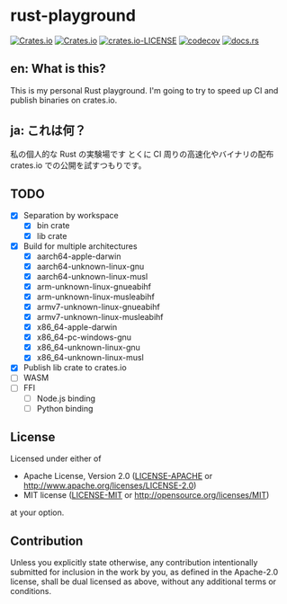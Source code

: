 # rust-playground

[![Crates.io](https://img.shields.io/crates/d/kitsuyui-rust-playground)](https://crates.io/crates/kitsuyui-rust-playground)
[![Crates.io](https://img.shields.io/crates/d/kitsuyui-rust-playground-lib)](https://crates.io/crates/kitsuyui-rust-playground-lib)
[![crates.io-LICENSE](https://img.shields.io/crates/l/kitsuyui-rust-playground)](https://github.com/kitsuyui/rust-playground#license)
[![codecov](https://codecov.io/gh/kitsuyui/rust-playground/branch/main/graph/badge.svg?token=6WIF2MIHWQ)](https://codecov.io/gh/kitsuyui/rust-playground)
[![docs.rs](https://img.shields.io/docsrs/kitsuyui-rust-playground-lib)](https://docs.rs/kitsuyui-rust-playground-lib/0.1.5/kitsuyui_rust_playground_lib/)

## en: What is this?

This is my personal Rust playground.
I'm going to try to speed up CI and publish binaries on crates.io.

## ja: これは何？

私の個人的な Rust の実験場です
とくに CI 周りの高速化やバイナリの配布 crates.io での公開を試すつもりです。

## TODO

- [x] Separation by workspace
  - [x] bin crate
  - [x] lib crate
- [x] Build for multiple architectures
  - [x] aarch64-apple-darwin
  - [x] aarch64-unknown-linux-gnu
  - [x] aarch64-unknown-linux-musl
  - [x] arm-unknown-linux-gnueabihf
  - [x] arm-unknown-linux-musleabihf
  - [x] armv7-unknown-linux-gnueabihf
  - [x] armv7-unknown-linux-musleabihf
  - [x] x86_64-apple-darwin
  - [x] x86_64-pc-windows-gnu
  - [x] x86_64-unknown-linux-gnu
  - [x] x86_64-unknown-linux-musl
- [x] Publish lib crate to crates.io
- [ ] WASM
- [ ] FFI
  - [ ] Node.js binding
  - [ ] Python binding

## License

Licensed under either of

 * Apache License, Version 2.0
   ([LICENSE-APACHE](LICENSE-APACHE) or http://www.apache.org/licenses/LICENSE-2.0)
 * MIT license
   ([LICENSE-MIT](LICENSE-MIT) or http://opensource.org/licenses/MIT)

at your option.

## Contribution

Unless you explicitly state otherwise, any contribution intentionally submitted
for inclusion in the work by you, as defined in the Apache-2.0 license, shall be
dual licensed as above, without any additional terms or conditions.